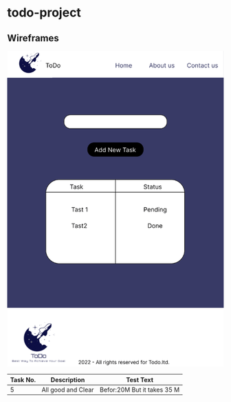 # todo-project

## Wireframes

![wireframes](./assets/wireframe.png)


| Task No.      | Description | Test Text     |
| :---        |    :----:   |       :----:  |
| 5      | All good and Clear       | Befor:20M But it takes 35 M
